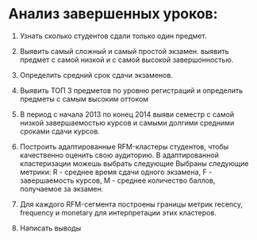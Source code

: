 # Анализ завершенных уроков:

1. Узнать сколько студентов сдали только один предмет.

2. Выявить самый сложный и самый простой экзамен. выявить предмет с самой низкой и с самой высокой завершонностью.

3. Определить средний срок сдачи экзаменов.

4. Выявить ТОП 3 предметов по уровню регистраций и определить предметы с самым высоким оттоком

5. В период с начала 2013 по конец 2014 выяви семестр с самой низкой завершаемостью курсов и самыми долгими средними сроками сдачи курсов.

6. Построить адаптированные RFM-кластеры студентов, чтобы качественно оценить свою аудиторию. В адаптированной кластеризации можешь выбрать следующие Выбраны следующие метрики: R - среднее время сдачи одного экзамена, F - завершаемость курсов, M - среднее количество баллов, получаемое за экзамен. 

7.  Для каждого RFM-сегмента построены границы метрик recency, frequency и monetary для интерпретации этих кластеров.

8. Написать выводы
